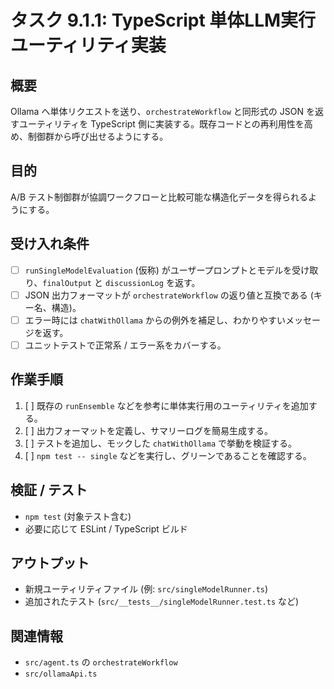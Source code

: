 # タスク 9.1.1: TypeScript 単体LLM実行ユーティリティ実装

## 概要
Ollama へ単体リクエストを送り、`orchestrateWorkflow` と同形式の JSON を返すユーティリティを TypeScript 側に実装する。既存コードとの再利用性を高め、制御群から呼び出せるようにする。

## 目的
A/B テスト制御群が協調ワークフローと比較可能な構造化データを得られるようにする。

## 受け入れ条件
- [ ] `runSingleModelEvaluation` (仮称) がユーザープロンプトとモデルを受け取り、`finalOutput` と `discussionLog` を返す。
- [ ] JSON 出力フォーマットが `orchestrateWorkflow` の返り値と互換である (キー名、構造)。
- [ ] エラー時には `chatWithOllama` からの例外を補足し、わかりやすいメッセージを返す。
- [ ] ユニットテストで正常系 / エラー系をカバーする。

## 作業手順
1. [ ] 既存の `runEnsemble` などを参考に単体実行用のユーティリティを追加する。
2. [ ] 出力フォーマットを定義し、サマリーログを簡易生成する。
3. [ ] テストを追加し、モックした `chatWithOllama` で挙動を検証する。
4. [ ] `npm test -- single` などを実行し、グリーンであることを確認する。

## 検証 / テスト
- `npm test` (対象テスト含む)
- 必要に応じて ESLint / TypeScript ビルド

## アウトプット
- 新規ユーティリティファイル (例: `src/singleModelRunner.ts`)
- 追加されたテスト (`src/__tests__/singleModelRunner.test.ts` など)

## 関連情報
- `src/agent.ts` の `orchestrateWorkflow`
- `src/ollamaApi.ts`
